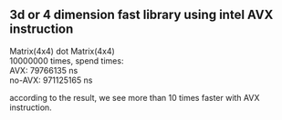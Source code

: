 ## 3d or 4 dimension fast library using intel AVX instruction   

Matrix(4x4) dot Matrix(4x4)  
10000000 times, spend times:   
	AVX:     79766135 ns   
	no-AVX:  971125165 ns   

according to the result, we see more than 10 times faster with AVX instruction.  

